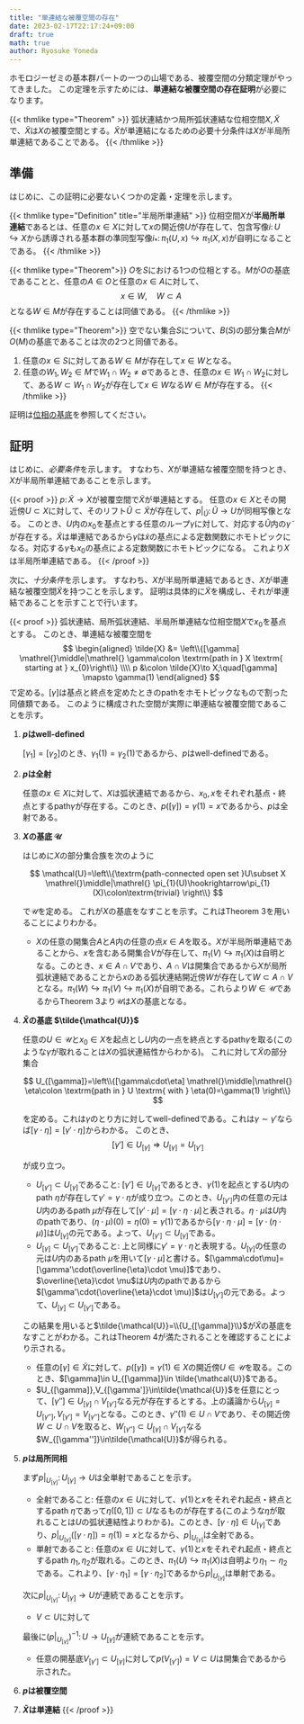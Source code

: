 ```yaml
---
title: "単連結な被覆空間の存在"
date: 2023-02-17T22:17:24+09:00
draft: true
math: true
author: Ryosuke Yoneda
---
```


ホモロジーゼミの基本群パートの一つの山場である、被覆空間の分類定理がやってきました。
この定理を示すためには、**単連結な被覆空間の存在証明**が必要になります。

{{< thmlike type="Theorem" >}}
弧状連結かつ局所弧状連結な位相空間$X,\tilde{X}$で、$\tilde{X}$は$X$の被覆空間とする。$\tilde{X}$が単連結になるための必要十分条件は$X$が半局所単連結であることである。
{{< /thmlike >}}

## 準備

はじめに、この証明に必要ないくつかの定義・定理を示します。

{{< thmlike type="Definition" title="半局所単連結" >}}
位相空間$X$が**半局所単連結**であるとは、任意の$x\in X$に対して$x$の開近傍$U$が存在して、包含写像$i\colon U\hookrightarrow X$から誘導される基本群の準同型写像$i_{\ast}\colon \pi_{1}(U,x)\hookrightarrow \pi_{1}(X,x)$が自明になることである。
{{< /thmlike >}}

{{< thmlike type="Theorem">}}
$O$を$S$における1つの位相とする。$M$が$O$の基底であることと、任意の$A\in O$と任意の$x\in A$に対して、
$$
x\in W,\quad W\subset A
$$
となる$W\in M$が存在することは同値である。
{{< /thmlike >}}

{{< thmlike type="Theorem">}}
空でない集合$S$について、$B(S)$の部分集合$M$が$O(M)$の基底であることは次の2つと同値である。
1. 任意の$x\in S$に対してある$W\in M$が存在して$x\in W$となる。
2. 任意の$W_{1},W_{2}\in M$で$W_{1}\cap W_{2}\ne \emptyset$であるとき、任意の$x\in W_{1}\cap W_{2}$に対して、ある$W\subset W_{1} \cap W_{2}$が存在して$x\in W$なる$W\in M$が存在する。
{{< /thmlike >}}

証明は[位相の基底](../topology_basis)を参照してください。

## 証明

はじめに、*必要条件*を示します。
すなわち、$X$が単連結な被覆空間を持つとき、$X$が半局所単連結であることを示します。

{{< proof >}}
$p\colon \tilde{X}\to X$が被覆空間で$\tilde{X}$が単連結とする。
任意の$x\in X$とその開近傍$U\subset X$に対して、そのリフト$\tilde{U}\subset \tilde{X}$が存在して、$p| _ {\tilde{U}}\colon \tilde{U}\to U$が同相写像となる。
このとき、$U$内の$x_{0}$を基点とする任意のループ$\gamma$に対して、対応する$\tilde{U}$内の$\tilde{\gamma}$が存在する。$\tilde{X}$は単連結であるから$\tilde{\gamma}$は$\tilde{x}$の基点による定数関数にホモトピックになる。対応する$\gamma$も$x_{0}$の基点による定数関数にホモトピックになる。
これより$X$は半局所単連結である。
{{< /proof >}}

次に、*十分条件*を示します。
すなわち、$X$が半局所単連結であるとき、$X$が単連結な被覆空間$\tilde{X}$を持つことを示します。
証明は具体的に$\tilde{X}$を構成し、それが単連結であることを示すことで行います。

{{< proof >}}
弧状連結、局所弧状連結、半局所単連結な位相空間$X$で$x_{0}$を基点とする。
このとき、単連結な被覆空間を
$$
\begin{aligned}
\tilde{X} &=  \left\\{[\gamma] \mathrel{}\middle|\mathrel{} \gamma\colon \textrm{path in } X \textrm{ starting at } x_{0}\right\\} \\\\
p &\colon \tilde{X}\to X;\quad[\gamma] \mapsto \gamma(1)
\end{aligned}
$$
で定める。$[\gamma]$は基点と終点を定めたときのpathをホモトピックなもので割った同値類である。
このように構成された空間が実際に単連結な被覆空間であることを示す。

1. **$p$はwell-defined**

    $[\gamma_{1}]=[\gamma_{2}]$のとき、$\gamma_{1}(1)=\gamma_{2}(1)$であるから、$p$はwell-definedである。

2. **$p$は全射**

    任意の$x\in X$に対して、$X$は弧状連結であるから、$x_{0},x$をそれぞれ基点・終点とするpath$\gamma$が存在する。このとき、$p([\gamma])=\gamma(1)=x$であるから、$p$は全射である。


3. **$X$の基底 $\mathcal{U}$**

    はじめに$X$の部分集合族を次のように

    $$
    \mathcal{U}=\left\\{\textrm{path-connected open set }U\subset X \mathrel{}\middle|\mathrel{} \pi_{1}(U)\hookrightarrow\pi_{1}(X)\colon\textrm{trivial} \right\\}
    $$

    で$\mathcal{U}$を定める。
    これが$X$の基底をなすことを示す。これはTheorem 3を用いることによりわかる。

    - $X$の任意の開集合$A$と$A$内の任意の点$x\in A$を取る。$X$が半局所単連結であることから、$x$を含むある開集合$V$が存在して、$\pi_{1}(V)\hookrightarrow\pi_{1}(X)$は自明となる。このとき、$x\in A\cap V$であり、$A\cap V$は開集合であるから$X$が局所弧状連結であることから$x$のある弧状連結開近傍$W$が存在して$W\subset A\cap V$となる。$\pi_{1}(W)\hookrightarrow\pi_{1}(V)\hookrightarrow\pi_{1}(X)$が自明である。これらより$W\in\mathcal{U}$であるからTheorem 3より$\mathcal{U}$は$X$の基底となる。

4. **$\tilde{X}$の基底 $\tilde{\mathcal{U}}$**

    任意の$U\in\mathcal{U}$と$x_{0}\in X$を起点とし$U$内の一点を終点とするpath$\gamma$を取る(このような$\gamma$が取れることは$X$の弧状連結性からわかる)。
    これに対して$\tilde{X}$の部分集合

    $$
    U_{[\gamma]}=\left\\{[\gamma\cdot\eta] \mathrel{}\middle|\mathrel{} \eta\colon \textrm{path in } U \textrm{ with } \eta(0)=\gamma(1) \right\\}
    $$

    を定める。これは$\gamma$のとり方に対してwell-definedである。これは$\gamma\sim\gamma'$ならば$[\gamma\cdot\eta]=[\gamma'\cdot\eta]$からわかる。
    このとき、
    $$
    [\gamma']\in U_{[\gamma]} \Longrightarrow U_{[\gamma]} = U_{[\gamma']}
    $$

    が成り立つ。
    - $U_{[\gamma']}\subset U_{[\gamma]}$であること: $[\gamma']\in U_{[\gamma]}$であるとき、$\gamma(1)$を起点とする$U$内のpath $\eta$が存在して$\gamma'=\gamma\cdot\eta$が成り立つ。このとき、$U_{[\gamma']}$内の任意の元は$U$内のあるpath $\mu$が存在して$[\gamma'\cdot\mu]=[\gamma\cdot\eta\cdot\mu]$と表される。$\eta\cdot\mu$は$U$内のpathであり、$(\eta\cdot\mu)(0)=\eta(0)=\gamma(1)$であるから$[\gamma\cdot\eta\cdot\mu]=[\gamma\cdot(\eta\cdot\mu)]$は$U_{[\gamma]}$の元である。よって、$U_{[\gamma']}\subset U_{[\gamma]}$である。
    - $U_{[\gamma]}\subset U_{[\gamma']}$であること: 上と同様に$\gamma'=\gamma\cdot\eta$と表現する。$U_{[\gamma]}$の任意の元は$U$内のあるpath $\mu$を用いて$[\gamma\cdot\mu]$と書ける。$[\gamma\cdot\mu]=[\gamma'\cdot(\overline{\eta}\cdot \mu)]$であり、$\overline{\eta}\cdot \mu$は$U$内のpathであるから$[\gamma'\cdot(\overline{\eta}\cdot \mu)]$は$U_{[\gamma']}$の元である。よって、$U_{[\gamma]}\subset U_{[\gamma']}$である。

    この結果を用いると$\tilde{\mathcal{U}}=\\{U_{[\gamma]}\\}$が$\tilde{X}$の基底をなすことがわかる。これはTheorem 4が満たされることを確認することにより示される。

    - 任意の$[\gamma]\in\tilde{X}$に対して、$p([\gamma])=\gamma(1)\in X$の開近傍$U\in \mathcal{U}$を取る。このとき、$[\gamma]\in U_{[\gamma]}\in \tilde{\mathcal{U}}$である。
    - $U_{[\gamma]},V_{[\gamma']}\in\tilde{\mathcal{U}}$を任意にとって、$[\gamma'']\in U_{[\gamma]}\cap V_{[\gamma']}$なる元が存在するとする。上の議論から$U_{[\gamma]}=U_{[\gamma'']},V_{[\gamma']}=V_{[\gamma'']}$となる。このとき、$\gamma''(1)\in U\cap V$であり、その開近傍$W\subset U\cap V$を取ると、$W_{[\gamma'']}\subset U_{[\gamma]}\cap V_{[\gamma']}$なる$W_{[\gamma'']}\in\tilde{\mathcal{U}}$が得られる。

5. **$p$は局所同相**

    まず$p| _ {U_{[\gamma]}}\colon U_{[\gamma]}\to U$は全単射であることを示す。
    - 全射であること: 任意の$x\in U$に対して、$\gamma(1)$と$x$をそれぞれ起点・終点とするpath $\eta$であって$\eta([0,1])\subset U$なるものが存在する(このような$\eta$が取れることは$U$の弧状連結性よりわかる)。このとき、$[\gamma\cdot\eta]\in U_{[\gamma]}$であり、$p| _ {U_{[\gamma]}}([\gamma\cdot\eta])=\eta(1)=x$となるから、$p| _ {U_{[\gamma]}}$は全射である。
    - 単射であること: 任意の$x\in U$に対して、$\gamma(1)$と$x$をそれぞれ起点・終点とするpath $\eta_{1},\eta_{2}$が取れる。このとき、$\pi_{1}(U)\hookrightarrow \pi_{1}(X)$は自明より$\eta_{1}\sim\eta_{2}$である。これより、$[\gamma\cdot\eta_{1}]=[\gamma\cdot\eta_{2}]$であるから$p| _ {U_{[\gamma]}}$は単射である。

    次に$p| _ {U_{[\gamma]}}\colon U_{[\gamma]}\to U$が連続であることを示す。
    - $V\subset U$に対して

    最後に$\left(p| _ {U_{[\gamma]}}\right)^{-1}\colon U\to U_{[\gamma]}$が連続であることを示す。
    - 任意の開基底$V_{[\gamma']}\subset U_{[\gamma]}$に対して$p(V_{[\gamma']})=V\subset U$は開集合であるから示された。

6. **$p$は被覆空間**

7. **$\tilde{X}$は単連結**
{{< /proof >}}